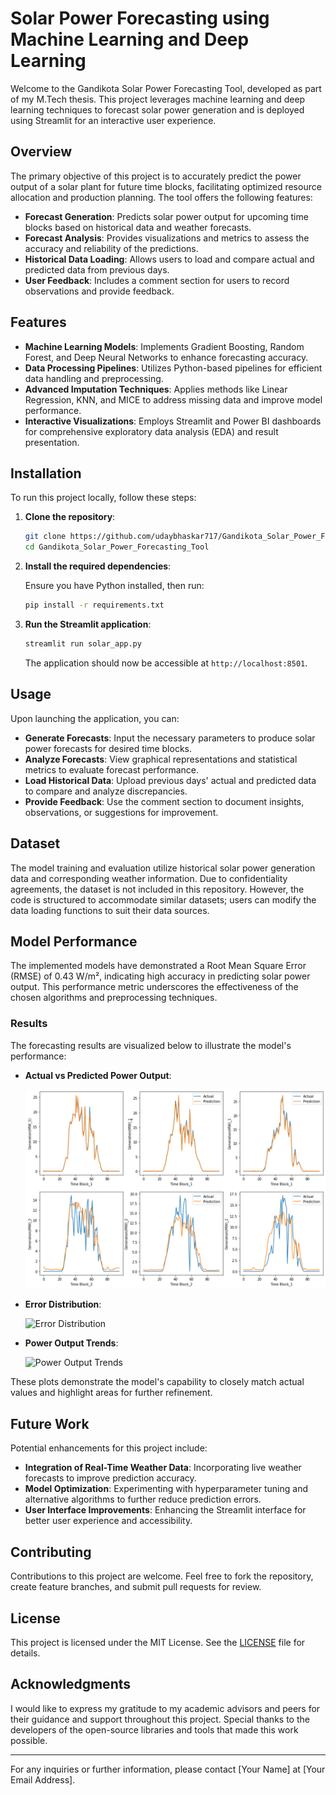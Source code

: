 # Solar Power Forecasting using Machine Learning and Deep Learning

Welcome to the Gandikota Solar Power Forecasting Tool, developed as part of my M.Tech thesis. This project leverages machine learning and deep learning techniques to forecast solar power generation and is deployed using Streamlit for an interactive user experience.

## Overview

The primary objective of this project is to accurately predict the power output of a solar plant for future time blocks, facilitating optimized resource allocation and production planning. The tool offers the following features:

- **Forecast Generation**: Predicts solar power output for upcoming time blocks based on historical data and weather forecasts.
- **Forecast Analysis**: Provides visualizations and metrics to assess the accuracy and reliability of the predictions.
- **Historical Data Loading**: Allows users to load and compare actual and predicted data from previous days.
- **User Feedback**: Includes a comment section for users to record observations and provide feedback.

## Features

- **Machine Learning Models**: Implements Gradient Boosting, Random Forest, and Deep Neural Networks to enhance forecasting accuracy.
- **Data Processing Pipelines**: Utilizes Python-based pipelines for efficient data handling and preprocessing.
- **Advanced Imputation Techniques**: Applies methods like Linear Regression, KNN, and MICE to address missing data and improve model performance.
- **Interactive Visualizations**: Employs Streamlit and Power BI dashboards for comprehensive exploratory data analysis (EDA) and result presentation.

## Installation

To run this project locally, follow these steps:

1. **Clone the repository**:

   ```bash
   git clone https://github.com/udaybhaskar717/Gandikota_Solar_Power_Forecasting_Tool.git
   cd Gandikota_Solar_Power_Forecasting_Tool
   ```

2. **Install the required dependencies**:

   Ensure you have Python installed, then run:

   ```bash
   pip install -r requirements.txt
   ```

3. **Run the Streamlit application**:

   ```bash
   streamlit run solar_app.py
   ```

   The application should now be accessible at `http://localhost:8501`.

## Usage

Upon launching the application, you can:

- **Generate Forecasts**: Input the necessary parameters to produce solar power forecasts for desired time blocks.
- **Analyze Forecasts**: View graphical representations and statistical metrics to evaluate forecast performance.
- **Load Historical Data**: Upload previous days' actual and predicted data to compare and analyze discrepancies.
- **Provide Feedback**: Use the comment section to document insights, observations, or suggestions for improvement.

## Dataset

The model training and evaluation utilize historical solar power generation data and corresponding weather information. Due to confidentiality agreements, the dataset is not included in this repository. However, the code is structured to accommodate similar datasets; users can modify the data loading functions to suit their data sources.

## Model Performance

The implemented models have demonstrated a Root Mean Square Error (RMSE) of 0.43 W/m², indicating high accuracy in predicting solar power output. This performance metric underscores the effectiveness of the chosen algorithms and preprocessing techniques.

### Results

The forecasting results are visualized below to illustrate the model's performance:

- **Actual vs Predicted Power Output**:

  ![Actual vs Predicted](actual_vs_predicted.png)

- **Error Distribution**:

  ![Error Distribution](results/error_distribution.png)

- **Power Output Trends**:

  ![Power Output Trends](results/power_output_trends.png)

These plots demonstrate the model's capability to closely match actual values and highlight areas for further refinement.

## Future Work

Potential enhancements for this project include:

- **Integration of Real-Time Weather Data**: Incorporating live weather forecasts to improve prediction accuracy.
- **Model Optimization**: Experimenting with hyperparameter tuning and alternative algorithms to further reduce prediction errors.
- **User Interface Improvements**: Enhancing the Streamlit interface for better user experience and accessibility.

## Contributing

Contributions to this project are welcome. Feel free to fork the repository, create feature branches, and submit pull requests for review.

## License

This project is licensed under the MIT License. See the [LICENSE](LICENSE) file for details.

## Acknowledgments

I would like to express my gratitude to my academic advisors and peers for their guidance and support throughout this project. Special thanks to the developers of the open-source libraries and tools that made this work possible.

---

For any inquiries or further information, please contact [Your Name] at [Your Email Address].
